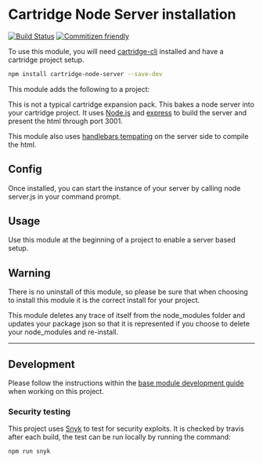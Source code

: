 # Cartridge Node Server installation
[![Build Status](https://travis-ci.org/cartridge/cartridge-node-server.svg?branch=master)](https://travis-ci.org/cartridge/cartridge-node-server)
[![Commitizen friendly](https://img.shields.io/badge/commitizen-friendly-brightgreen.svg)](http://commitizen.github.io/cz-cli/)

To use this module, you will need [cartridge-cli](https://github.com/cartridge/cartridge-cli) installed and have a cartridge project setup.

```sh
npm install cartridge-node-server --save-dev
```

This module adds the following to a project:

This is not a typical cartridge expansion pack.  This bakes a node server into your cartridge project. It uses [Node.js](https://nodejs.org/) and [express](http://expressjs.com/) to build the server and present the html through port 3001.

This module also uses [handlebars tempating](http://handlebarsjs.com) on the server side to compile the html.


## Config

Once installed, you can start the instance of your server by calling node server.js in your command prompt.

## Usage

Use this module at the beginning of a project to enable a server based setup.


## Warning

There is no uninstall of this module, so please be sure that when choosing to install this module it is the correct install for your project.

This module deletes any trace of itself from the node_modules folder and updates your package json so that it is represented if you choose to delete your node_modules and re-install.

* * *

## Development

Please follow the instructions within the [base module development guide](https://github.com/cartridge/base-module/wiki/Development-guide) when working on this project.

### Security testing

This project uses [Snyk](https://snyk.io) to test for security exploits. It is checked by travis after each build, the test can be run locally by running the command:

```bash
npm run snyk
```
